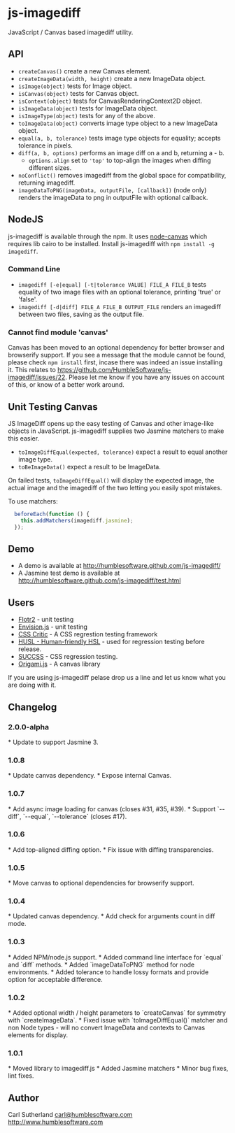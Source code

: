 js-imagediff
============

JavaScript / Canvas based imagediff utility.

API
---

* `createCanvas()` create a new Canvas element.
* `createImageData(width, height)` create a new ImageData object.
* `isImage(object)` tests for Image object.
* `isCanvas(object)` tests for Canvas object.
* `isContext(object)` tests for CanvasRenderingContext2D object.
* `isImageData(object)` tests for ImageData object.
* `isImageType(object)` tests for any of the above.
* `toImageData(object)` converts image type object to a new ImageData object.
* `equal(a, b, tolerance)` tests image type objects for equality; accepts tolerance in pixels.
* `diff(a, b, options)` performs an image diff on a and b, returning a - b.
  * `options.align` set to `'top'` to top-align the images when diffing different sizes.
* `noConflict()` removes imagediff from the global space for compatibility, returning imagediff.
* `imageDataToPNG(imageData, outputFile, [callback])` (node only) renders the imageData to png in outputFile with optional callback.

NodeJS
------

js-imagediff is available through the npm.  It uses [node-canvas](https://github.com/LearnBoost/node-canvas) which requires lib cairo to be installed.
Install js-imagediff with `npm install -g imagediff`.

### Command Line

* `imagediff [-e|equal] [-t|tolerance VALUE] FILE_A FILE_B` tests equality of two image files with an optional tolerance, printing 'true' or 'false'.
* `imagediff [-d|diff] FILE_A FILE_B OUTPUT_FILE` renders an imagediff between two files, saving as the output file.

### Cannot find module 'canvas'

Canvas has been moved to an optional dependency for better browser and browserify support.  If you see a message that the module cannot be found, please check `npm install` first, incase there was indeed an issue installing it.  This relates to  https://github.com/HumbleSoftware/js-imagediff/issues/22.  Please let me know if you have any issues on account of this, or know of a better work around.

Unit Testing Canvas
-------------------

JS ImageDiff opens up the easy testing of Canvas and other image-like objects in JavaScript.  js-imagediff supplies two Jasmine matchers to make this easier.

* `toImageDiffEqual(expected, tolerance)` expect a result to equal another image type.
* `toBeImageData()` expect a result to be ImageData.

On failed tests, `toImageDiffEqual()` will display the expected image, the actual image and the imagediff of the two letting you easily spot mistakes.

To use matchers:

```javascript
  beforeEach(function () {
    this.addMatchers(imagediff.jasmine);
  });
```

Demo
----

* A demo is available at http://humblesoftware.github.com/js-imagediff/
* A Jasmine test demo is available at http://humblesoftware.github.com/js-imagediff/test.html

Users
-----

* [Flotr2](http://humblesoftware.com/flotr2/) - unit testing
* [Envision.js](https://github.com/HumbleSoftware/envisionjs) - unit testing
* [CSS Critic](https://github.com/cburgmer/csscritic) - A CSS regrestion testing framework
* [HUSL - Human-friendly HSL](http://boronine.com/husl/) - used for regression testing before release.
* [SUCCSS](https://github.com/B2F/Succss) - CSS regression testing.
* [Origami.js](https://github.com/raphamorim/origami.js) - A canvas library 

If you are using js-imagediff pelase drop us a line and let us know what you are doing with it.

Changelog
---------

<h3>2.0.0-alpha</h3>
* Update to support Jasmine 3.

<h3>1.0.8</h3>
* Update canvas dependency.
* Expose internal Canvas.

<h3>1.0.7</h3>
* Add async image loading for canvas (closes #31, #35, #39).
* Support `--diff`, `--equal`, `--tolerance` (closes #17).

<h3>1.0.6</h3>
* Add top-aligned diffing option.
* Fix issue with diffing transparencies.

<h3>1.0.5</h3>
* Move canvas to optional dependencies for browserify support.

<h3>1.0.4</h3>
* Updated canvas dependency.
* Add check for arguments count in diff mode.

<h3>1.0.3</h3>
* Added NPM/node.js support.
* Added command line interface for `equal` and `diff` methods.
* Added `imageDataToPNG` method for node environments.
* Added tolerance to handle lossy formats and provide option for acceptable difference.

<h3>1.0.2</h3>
* Added optional width / height parameters to `createCanvas` for symmetry with `createImageData`.
* Fixed issue with `toImageDiffEqual()` matcher and non Node types - will no convert ImageData and contexts to Canvas elements for display.

<h3>1.0.1</h3>
* Moved library to imagediff.js
* Added Jasmine matchers
* Minor bug fixes, lint fixes.

Author
------
Carl Sutherland carl@humblesoftware.com
http://www.humblesoftware.com
